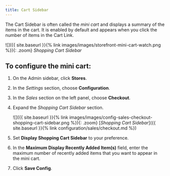 ```yaml
---
title: Cart Sidebar
---
```


The Cart Sidebar is often called the _mini cart_ and displays a summary of the items in the cart. It is enabled by default and appears when you click the number of items in the Cart Link.

![]({{ site.baseurl }}{% link images/images/storefront-mini-cart-watch.png %}){: .zoom}
_Shopping Cart Sidebar_

## To configure the mini cart:

1. On the Admin sidebar, click **Stores**.

1. In the _Settings_ section, choose **Configuration**.

1. In the _Sales_ section on the left panel, choose **Checkout**.

1. Expand the _Shopping Cart Sidebar_ section.

    ![]({{ site.baseurl }}{% link images/images/config-sales-checkout-shopping-cart-sidebar.png %}){: .zoom}
    [_Shopping Cart Sidebar_]({{ site.baseurl }}{% link configuration/sales/checkout.md %})

1. Set **Display Shopping Cart Sidebar** to your preference.

1. In the **Maximum Display Recently Added Item(s)** field, enter the maximum number of recently added items that you want to appear in the mini cart.

1. Click **Save Config**.
